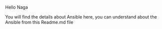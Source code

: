 Hello Naga

You will find the details about Ansible here, you can understand about the Ansible from this Readme.md file

